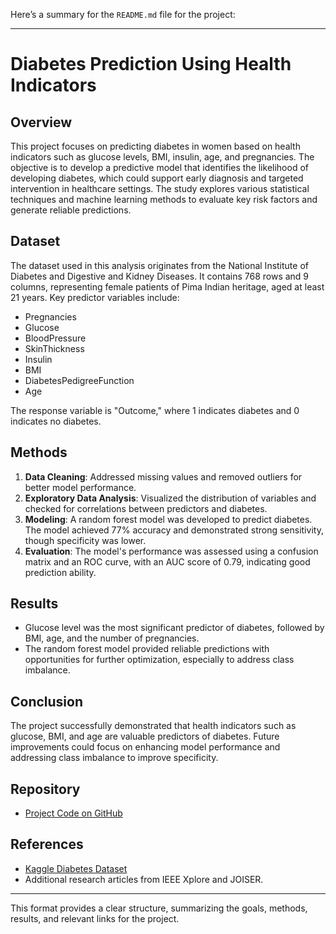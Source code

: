 Here’s a summary for the `README.md` file for the project:

---

# Diabetes Prediction Using Health Indicators

## Overview
This project focuses on predicting diabetes in women based on health indicators such as glucose levels, BMI, insulin, age, and pregnancies. The objective is to develop a predictive model that identifies the likelihood of developing diabetes, which could support early diagnosis and targeted intervention in healthcare settings. The study explores various statistical techniques and machine learning methods to evaluate key risk factors and generate reliable predictions.

## Dataset
The dataset used in this analysis originates from the National Institute of Diabetes and Digestive and Kidney Diseases. It contains 768 rows and 9 columns, representing female patients of Pima Indian heritage, aged at least 21 years. Key predictor variables include:
- Pregnancies
- Glucose
- BloodPressure
- SkinThickness
- Insulin
- BMI
- DiabetesPedigreeFunction
- Age

The response variable is "Outcome," where 1 indicates diabetes and 0 indicates no diabetes.

## Methods
1. **Data Cleaning**: Addressed missing values and removed outliers for better model performance.
2. **Exploratory Data Analysis**: Visualized the distribution of variables and checked for correlations between predictors and diabetes.
3. **Modeling**: A random forest model was developed to predict diabetes. The model achieved 77% accuracy and demonstrated strong sensitivity, though specificity was lower.
4. **Evaluation**: The model's performance was assessed using a confusion matrix and an ROC curve, with an AUC score of 0.79, indicating good prediction ability.

## Results
- Glucose level was the most significant predictor of diabetes, followed by BMI, age, and the number of pregnancies.
- The random forest model provided reliable predictions with opportunities for further optimization, especially to address class imbalance.

## Conclusion
The project successfully demonstrated that health indicators such as glucose, BMI, and age are valuable predictors of diabetes. Future improvements could focus on enhancing model performance and addressing class imbalance to improve specificity.

## Repository
- [Project Code on GitHub](https://github.com/sowmya182/DiabetesPrediction.git)

## References
- [Kaggle Diabetes Dataset](https://www.kaggle.com/datasets/akshaydattatraykhare/diabetes-dataset)
- Additional research articles from IEEE Xplore and JOISER.

---

This format provides a clear structure, summarizing the goals, methods, results, and relevant links for the project.
